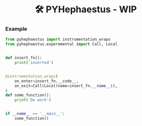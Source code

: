 <h1 align="center">
  <br>🛠️ PYHephaestus - WIP</br>
</h1>


### Example

```python
from pyhephaestus import instrumentation_wraps
from pyhephaestus.experemental import Call, Local


def insert_fn():
    print('inserted')


@instrumentation_wraps(
    on_enter=insert_fn.__code__,
    on_exit=Call(Local(name=insert_fn.__name__)),
)
def some_function():
    print('Do work')


if __name__ == '__main__':
    some_function()
```